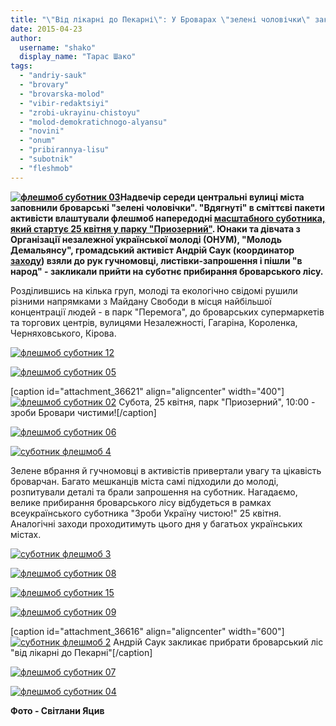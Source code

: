 ```yaml
---
title: "\"Від лікарні до Пекарні\": У Броварах \"зелені чоловічки\" закликали прибрати ліс 25 квітня - ФОТО"
date: 2015-04-23
author: 
  username: "shako"
  display_name: "Тарас Шако"
tags: 
  - "andriy-sauk"
  - "brovary"
  - "brovarska-molod"
  - "vibir-redaktsiyi"
  - "zrobi-ukrayinu-chistoyu"
  - "molod-demokratichnogo-alyansu"
  - "novini"
  - "onum"
  - "pribirannya-lisu"
  - "subotnik"
  - "fleshmob"
---
```


**[![флешмоб суботник 03](https://mpz.brovary.org/wp-content/uploads/2015/04/fleshmob-subotnik-03.jpg)](https://mpz.brovary.org/wp-content/uploads/2015/04/fleshmob-subotnik-03.jpg)Надвечір середи центральні вулиці міста заповнили броварські "зелені чоловічки". "Вдягнуті" в сміттєві пакети активісти влаштували флешмоб напередодні [масштабного суботника, який стартує 25 квітня у парку "Приозерний"](https://mpz.brovary.org/aktivisti-spilno-zaplanuvali-generalne-pribirannya-brovarskogo-lisu-na-25-kvitnya/). Юнаки та дівчата з Організації незалежної української молоді (ОНУМ), "Молодь Демальянсу", громадський активіст Андрій Саук (координатор [заходу](https://www.facebook.com/events/467714816720396/467792616712616/)) взяли до рук гучномовці, листівки-запрошення і пішли "в народ" - закликали прийти на суботнє прибирання броварського лісу.**

Розділившись на кілька груп, молоді та екологічно свідомі рушили різними напрямками з Майдану Свободи в місця найбільшої концентрації людей - в парк "Перемога", до броварських супермаркетів та торгових центрів, вулицями Незалежності, Гагаріна, Короленка, Черняховського, Кірова.

[![флешмоб суботник 12](https://mpz.brovary.org/wp-content/uploads/2015/04/fleshmob-subotnik-12.jpg)](https://mpz.brovary.org/wp-content/uploads/2015/04/fleshmob-subotnik-12.jpg)

[![флешмоб суботник 05](https://mpz.brovary.org/wp-content/uploads/2015/04/fleshmob-subotnik-05.jpg)](https://mpz.brovary.org/wp-content/uploads/2015/04/fleshmob-subotnik-05.jpg)

\[caption id="attachment\_36621" align="aligncenter" width="400"\][![флешмоб суботник 02](https://mpz.brovary.org/wp-content/uploads/2015/04/fleshmob-subotnik-02.jpg)](https://mpz.brovary.org/wp-content/uploads/2015/04/fleshmob-subotnik-02.jpg) Субота, 25 квітня, парк "Приозерний", 10:00 - зроби Бровари чистими!\[/caption\]

[![флешмоб суботник 06](https://mpz.brovary.org/wp-content/uploads/2015/04/fleshmob-subotnik-06.jpg)](https://mpz.brovary.org/wp-content/uploads/2015/04/fleshmob-subotnik-06.jpg)

[![суботник флешмоб 4](https://mpz.brovary.org/wp-content/uploads/2015/04/subotnik-fleshmob-4.jpg)](https://mpz.brovary.org/wp-content/uploads/2015/04/subotnik-fleshmob-4.jpg)

Зелене вбрання й гучномовці в активістів привертали увагу та цікавість броварчан. Багато мешканців міста самі підходили до молоді, розпитували деталі та брали запрошення на суботник. Нагадаємо, велике прибирання броварського лісу відбудеться в рамках всеукраїнського суботника "Зроби Україну чистою!" 25 квітня. Аналогічні заходи проходитимуть цього дня у багатьох українських містах.

[![суботник флешмоб 3](https://mpz.brovary.org/wp-content/uploads/2015/04/subotnik-fleshmob-3.jpg)](https://mpz.brovary.org/wp-content/uploads/2015/04/subotnik-fleshmob-3.jpg)

[![флешмоб суботник 08](https://mpz.brovary.org/wp-content/uploads/2015/04/fleshmob-subotnik-08.jpg)](https://mpz.brovary.org/wp-content/uploads/2015/04/fleshmob-subotnik-08.jpg)

[![флешмоб суботник 15](https://mpz.brovary.org/wp-content/uploads/2015/04/fleshmob-subotnik-15.jpg)](https://mpz.brovary.org/wp-content/uploads/2015/04/fleshmob-subotnik-15.jpg)

[![флешмоб суботник 09](https://mpz.brovary.org/wp-content/uploads/2015/04/fleshmob-subotnik-09.jpg)](https://mpz.brovary.org/wp-content/uploads/2015/04/fleshmob-subotnik-09.jpg)

\[caption id="attachment\_36616" align="aligncenter" width="600"\][![суботник флешмоб 2](https://mpz.brovary.org/wp-content/uploads/2015/04/subotnik-fleshmob-2.jpg)](https://mpz.brovary.org/wp-content/uploads/2015/04/subotnik-fleshmob-2.jpg) Андрій Саук закликає прибрати броварський ліс "від лікарні до Пекарні"\[/caption\]

[![флешмоб суботник 07](https://mpz.brovary.org/wp-content/uploads/2015/04/fleshmob-subotnik-07.jpg)](https://mpz.brovary.org/wp-content/uploads/2015/04/fleshmob-subotnik-07.jpg)

[![флешмоб суботник 04](https://mpz.brovary.org/wp-content/uploads/2015/04/fleshmob-subotnik-04.jpg)](https://mpz.brovary.org/wp-content/uploads/2015/04/fleshmob-subotnik-04.jpg)

**Фото - Світлани Яцив**
